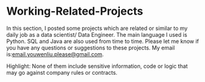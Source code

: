 # Working-Related-Projects

In this section, I posted some projects which are related or similar to my daily job as a data scientist/ Data Engineer.
The main language I used is Python. SQL and Java are also used from time to time.
Please let me know if you have any questions or suggestions to these projects.
My email is:email.youwenliu.please@gmail.com.

Highlight:
None of them include sensitive information, code or logic that may go against company rules or contracts.
